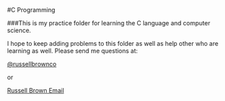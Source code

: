 #C Programming

###This is my practice folder for learning the C language and computer science. 

I hope to keep adding problems to this folder as well as help other who are learning as well. Please send me questions at: 

[@russellbrownco](http://twitter.com/russellbrownco)

or 

[Russell Brown Email](mailto:russellbrowncompany@gmail.com)